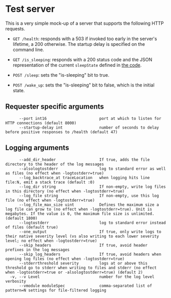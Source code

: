 # Test server

This is a very simple mock-up of a server that supports the following
HTTP requests.

- `GET /health`: responds with a 503 if invoked too early in the
  server's lifetime, a 200 otherwise. The startup delay is specified
  on the command line.

- `GET /is_sleeping`: responds with a 200 status code and the JSON
  representation of the current `sleepState` defined in [the
  code](main.go).

- `POST /sleep`: sets the "is-sleeping" bit to true.

- `POST /wake_up`: sets the "is-sleeping" bit to false, which is the
  initial state.

## Requester specific arguments

```console
      --port int16                       port at which to listen for HTTP connections (default 8000)
      --startup-delay int                number of seconds to delay before positive responses to /health (default 47)
```

## Logging arguments

```console
      --add_dir_header                   If true, adds the file directory to the header of the log messages
      --alsologtostderr                  log to standard error as well as files (no effect when -logtostderr=true)
      --log_backtrace_at traceLocation   when logging hits line file:N, emit a stack trace (default :0)
      --log_dir string                   If non-empty, write log files in this directory (no effect when -logtostderr=true)
      --log_file string                  If non-empty, use this log file (no effect when -logtostderr=true)
      --log_file_max_size uint           Defines the maximum size a log file can grow to (no effect when -logtostderr=true). Unit is megabytes. If the value is 0, the maximum file size is unlimited. (default 1800)
      --logtostderr                      log to standard error instead of files (default true)
      --one_output                       If true, only write logs to their native severity level (vs also writing to each lower severity level; no effect when -logtostderr=true)
      --skip_headers                     If true, avoid header prefixes in the log messages
      --skip_log_headers                 If true, avoid headers when opening log files (no effect when -logtostderr=true)
      --stderrthreshold severity         logs at or above this threshold go to stderr when writing to files and stderr (no effect when -logtostderr=true or -alsologtostderr=true) (default 2)
  -v, --v Level                          number for the log level verbosity
      --vmodule moduleSpec               comma-separated list of pattern=N settings for file-filtered logging
```
